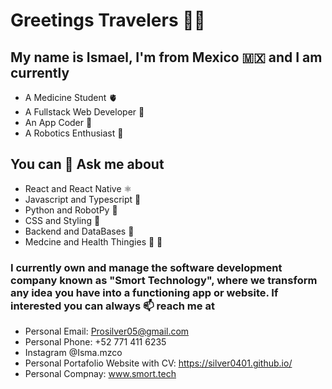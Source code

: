 
# Greetings Travelers 🖖🏼

## My name is Ismael, I'm from Mexico 🇲🇽 and I am currently

- A Medicine Student 🫀
- A Fullstack Web Developer 👾
- An App Coder 📱
- A Robotics Enthusiast 🤖

## You can 💬 Ask me about

- React and React Native ⚛️
- Javascript and Typescript 🔮
- Python and RobotPy 🐍
- CSS and Styling 🎀
- Backend and DataBases 🧮
- Medcine and Health Thingies 🧠 👀

### I currently own and manage the software development company known as "Smort Technology", where we transform any idea you have into a functioning app or website. If interested you can always 📫 reach me at

- Personal Email: Prosilver05@gmail.com
- Personal Phone: +52 771 411 6235
- Instagram @Isma.mzco
- Personal Portafolio Website with CV: https://silver0401.github.io/
- Personal Compnay: www.smort.tech


